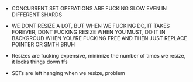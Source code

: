 - CONCURRENT SET OPERATIONS ARE FUCKING SLOW EVEN IN DIFFERENT SHARDS

- WE DONT RESIZE A LOT, BUT WHEN WE FUCKING DO, IT TAKES FOREVER, DONT FUCKING RESIZE WHEN YOU MUST, DO IT IN BACKGROUD WHEN YOU'RE FUCKING FREE AND THEN JUST REPLACE POINTER OR SMTH BRUH

- Resizes are fucking expensive, minimize the number of times we resize, it locks things down ffs

- SETs are left hanging when we resize, problem



